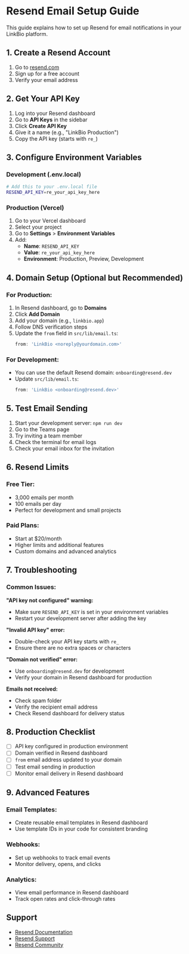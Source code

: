 # Resend Email Setup Guide

This guide explains how to set up Resend for email notifications in your LinkBio platform.

## 1. Create a Resend Account

1. Go to [resend.com](https://resend.com)
2. Sign up for a free account
3. Verify your email address

## 2. Get Your API Key

1. Log into your Resend dashboard
2. Go to **API Keys** in the sidebar
3. Click **Create API Key**
4. Give it a name (e.g., "LinkBio Production")
5. Copy the API key (starts with `re_`)

## 3. Configure Environment Variables

### Development (.env.local)
```bash
# Add this to your .env.local file
RESEND_API_KEY=re_your_api_key_here
```

### Production (Vercel)
1. Go to your Vercel dashboard
2. Select your project
3. Go to **Settings** > **Environment Variables**
4. Add:
   - **Name**: `RESEND_API_KEY`
   - **Value**: `re_your_api_key_here`
   - **Environment**: Production, Preview, Development

## 4. Domain Setup (Optional but Recommended)

### For Production:
1. In Resend dashboard, go to **Domains**
2. Click **Add Domain**
3. Add your domain (e.g., `linkbio.app`)
4. Follow DNS verification steps
5. Update the `from` field in `src/lib/email.ts`:
   ```typescript
   from: 'LinkBio <noreply@yourdomain.com>'
   ```

### For Development:
- You can use the default Resend domain: `onboarding@resend.dev`
- Update `src/lib/email.ts`:
   ```typescript
   from: 'LinkBio <onboarding@resend.dev>'
   ```

## 5. Test Email Sending

1. Start your development server: `npm run dev`
2. Go to the Teams page
3. Try inviting a team member
4. Check the terminal for email logs
5. Check your email inbox for the invitation

## 6. Resend Limits

### Free Tier:
- 3,000 emails per month
- 100 emails per day
- Perfect for development and small projects

### Paid Plans:
- Start at $20/month
- Higher limits and additional features
- Custom domains and advanced analytics

## 7. Troubleshooting

### Common Issues:

**"API key not configured" warning:**
- Make sure `RESEND_API_KEY` is set in your environment variables
- Restart your development server after adding the key

**"Invalid API key" error:**
- Double-check your API key starts with `re_`
- Ensure there are no extra spaces or characters

**"Domain not verified" error:**
- Use `onboarding@resend.dev` for development
- Verify your domain in Resend dashboard for production

**Emails not received:**
- Check spam folder
- Verify the recipient email address
- Check Resend dashboard for delivery status

## 8. Production Checklist

- [ ] API key configured in production environment
- [ ] Domain verified in Resend dashboard
- [ ] `from` email address updated to your domain
- [ ] Test email sending in production
- [ ] Monitor email delivery in Resend dashboard

## 9. Advanced Features

### Email Templates:
- Create reusable email templates in Resend dashboard
- Use template IDs in your code for consistent branding

### Webhooks:
- Set up webhooks to track email events
- Monitor delivery, opens, and clicks

### Analytics:
- View email performance in Resend dashboard
- Track open rates and click-through rates

## Support

- [Resend Documentation](https://resend.com/docs)
- [Resend Support](https://resend.com/support)
- [Resend Community](https://github.com/resend/resend)
